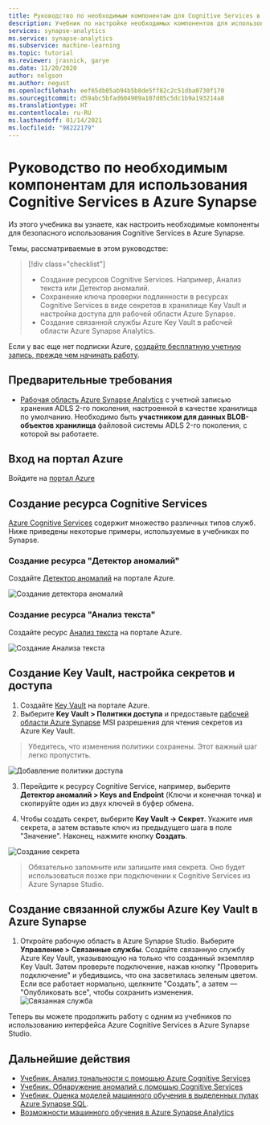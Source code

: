 ```yaml
---
title: Руководство по необходимым компонентам для Cognitive Services в Azure Synapse
description: Учебник по настройке необходимых компонентов для использования Cognitive Services в Azure Synapse
services: synapse-analytics
ms.service: synapse-analytics
ms.subservice: machine-learning
ms.topic: tutorial
ms.reviewer: jrasnick, garye
ms.date: 11/20/2020
author: nelgson
ms.author: negust
ms.openlocfilehash: eef65db05ab94b5b8de5ff82c2c51dba0730f170
ms.sourcegitcommit: d59abc5bfad604909a107d05c5dc1b9a193214a8
ms.translationtype: HT
ms.contentlocale: ru-RU
ms.lasthandoff: 01/14/2021
ms.locfileid: "98222179"
---
```

# <a name="tutorial-pre-requisites-for-using-cognitive-services-in-azure-synapse"></a>Руководство по необходимым компонентам для использования Cognitive Services в Azure Synapse

Из этого учебника вы узнаете, как настроить необходимые компоненты для безопасного использования Cognitive Services в Azure Synapse.

Темы, рассматриваемые в этом руководстве:
> [!div class="checklist"]
> - Создание ресурсов Cognitive Services. Например, Анализ текста или Детектор аномалий.
> - Сохранение ключа проверки подлинности в ресурсах Cognitive Services в виде секретов в хранилище Key Vault и настройка доступа для рабочей области Azure Synapse.
> - Создание связанной службы Azure Key Vault в рабочей области Azure Synapse Analytics.

Если у вас еще нет подписки Azure, [создайте бесплатную учетную запись, прежде чем начинать работу](https://azure.microsoft.com/free/).

## <a name="prerequisites"></a>Предварительные требования

- [Рабочая область Azure Synapse Analytics](../get-started-create-workspace.md) с учетной записью хранения ADLS 2-го поколения, настроенной в качестве хранилища по умолчанию. Необходимо быть **участником для данных BLOB-объектов хранилища** файловой системы ADLS 2-го поколения, с которой вы работаете.

## <a name="sign-in-to-the-azure-portal"></a>Вход на портал Azure

Войдите на [портал Azure](https://portal.azure.com/)

## <a name="create-a-cognitive-services-resource"></a>Создание ресурса Cognitive Services

[Azure Cognitive Services](../../cognitive-services/index.yml) содержит множество различных типов служб. Ниже приведены некоторые примеры, используемые в учебниках по Synapse.

### <a name="create-an-anomaly-detector-resource"></a>Создание ресурса "Детектор аномалий"
Создайте [Детектор аномалий](https://ms.portal.azure.com/#create/Microsoft.CognitiveServicesTextAnalytics) на портале Azure.

![Создание детектора аномалий](media/tutorial-configure-cognitive-services/tutorial-configure-cognitive-services-00a.png)

### <a name="create-a-text-analytics-resource"></a>Создание ресурса "Анализ текста"
Создайте ресурс [Анализ текста](https://ms.portal.azure.com/#create/Microsoft.CognitiveServicesTextAnalytics) на портале Azure.

![Создание Анализа текста](media/tutorial-configure-cognitive-services/tutorial-configure-cognitive-services-00b.png)

## <a name="create-key-vault-and-configure-secrets-and-access"></a>Создание Key Vault, настройка секретов и доступа

1. Создайте [Key Vault](https://ms.portal.azure.com/#create/Microsoft.KeyVault) на портале Azure.
2. Выберите **Key Vault > Политики доступа** и предоставьте [рабочей области Azure Synapse](../security/synapse-workspace-managed-identity.md) MSI разрешения для чтения секретов из Azure Key Vault.

>Убедитесь, что изменения политики сохранены. Этот важный шаг легко пропустить.

![Добавление политики доступа](media/tutorial-configure-cognitive-services/tutorial-configure-cognitive-services-00c.png)

3. Перейдите к ресурсу Cognitive Service, например, выберите **Детектор аномалий > Keys and Endpoint** (Ключи и конечная точка) и скопируйте один из двух ключей в буфер обмена.

4. Чтобы создать секрет, выберите **Key Vault -> Секрет**. Укажите имя секрета, а затем вставьте ключ из предыдущего шага в поле "Значение". Наконец, нажмите кнопку **Создать**.

![Создание секрета](media/tutorial-configure-cognitive-services/tutorial-configure-cognitive-services-00d.png)

> Обязательно запомните или запишите имя секрета. Оно будет использоваться позже при подключении к Cognitive Services из Azure Synapse Studio.

## <a name="create-azure-keyvault-linked-service-in-azure-synapse"></a>Создание связанной службы Azure Key Vault в Azure Synapse

1. Откройте рабочую область в Azure Synapse Studio. Выберите **Управление > Связанные службы**. Создайте связанную службу Azure Key Vault, указывающую на только что созданный экземпляр Key Vault. Затем проверьте подключение, нажав кнопку "Проверить подключение" и убедившись, что она засветилась зеленым цветом. Если все работает нормально, щелкните "Создать", а затем — "Опубликовать все", чтобы сохранить изменения.
![Связанная служба](media/tutorial-configure-cognitive-services/tutorial-configure-cognitive-services-00e.png)

Теперь вы можете продолжить работу с одним из учебников по использованию интерфейса Azure Cognitive Services в Azure Synapse Studio.

## <a name="next-steps"></a>Дальнейшие действия

- [Учебник. Анализ тональности с помощью Azure Cognitive Services](tutorial-cognitive-services-sentiment.md)
- [Учебник. Обнаружение аномалий с помощью Cognitive Services](tutorial-cognitive-services-sentiment.md)
- [Учебник. Оценка моделей машинного обучения в выделенных пулах Azure Synapse SQL](tutorial-sql-pool-model-scoring-wizard.md).
- [Возможности машинного обучения в Azure Synapse Analytics](what-is-machine-learning.md)